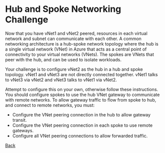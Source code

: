 # Hub and Spoke Networking Challenge 
Now that you have vNet1 and vNet2 peered, resources in each virtual network and subnet can communicate with each other.  A common networking architecture is a hub-spoke network topology where the hub is a single virtual network (VNet) in Azure that acts as a central point of connectivity to your virtual networks (VNets). The spokes are VNets that peer with the hub, and can be used to isolate workloads.

Your challenge is to configure vNet2 as the hub in a hub and spoke topology.  vNet1 and vNet3 are not directly connected together.  vNet1 talks to vNet3 via vNet2 and vNet3 talks to vNet1 via vNet2.

Attempt to configure this on your own, otherwise follow these instructions.  You should configure spokes to use the hub VNet gateway to communicate with remote networks. To allow gateway traffic to flow from spoke to hub, and connect to remote networks, you must:
* Configure the VNet peering connection in the hub to allow gateway transit.
* Configure the VNet peering connection in each spoke to use remote gateways.
* Configure all VNet peering connections to allow forwarded traffic.  
 
[Back](index.md)